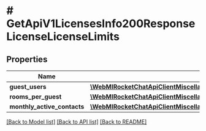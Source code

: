 # # GetApiV1LicensesInfo200ResponseLicenseLicenseLimits

## Properties

Name | Type | Description | Notes
------------ | ------------- | ------------- | -------------
**guest_users** | [**\WebMIRocketChatApiClientMiscellaneousApi\Model\GetApiV1LicensesInfo200ResponseLicenseLicenseLimitsGuestUsersInner[]**](GetApiV1LicensesInfo200ResponseLicenseLicenseLimitsGuestUsersInner.md) |  | [optional]
**rooms_per_guest** | [**\WebMIRocketChatApiClientMiscellaneousApi\Model\GetApiV1LicensesInfo200ResponseLicenseLicenseLimitsGuestUsersInner[]**](GetApiV1LicensesInfo200ResponseLicenseLicenseLimitsGuestUsersInner.md) |  | [optional]
**monthly_active_contacts** | [**\WebMIRocketChatApiClientMiscellaneousApi\Model\GetApiV1LicensesInfo200ResponseLicenseLicenseLimitsGuestUsersInner[]**](GetApiV1LicensesInfo200ResponseLicenseLicenseLimitsGuestUsersInner.md) |  | [optional]

[[Back to Model list]](../../README.md#models) [[Back to API list]](../../README.md#endpoints) [[Back to README]](../../README.md)
